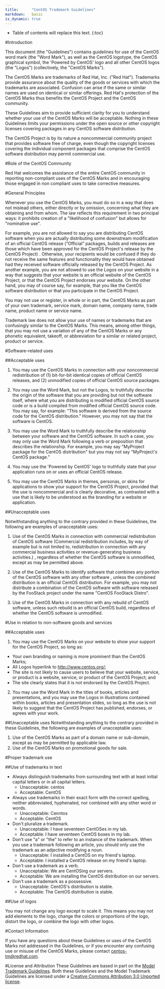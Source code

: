 ```yaml
---
title:      "CentOS Trademark Guidelines"
markdown:   basic
is_dynamic: true
---
```

* Table of contents will replace this text.
{:toc}

#Introduction

This document (the "Guidelines") contains guidelines for use of the CentOS word mark (the "Word Mark"), as well as the CentOS logotype, the CentOS graphical symbol, the &#39;Powered by CentOS&#39; logo and all other CentOS logos (the "Logos") (collectively, the "CentOS Marks").

The CentOS Marks are trademarks of Red Hat, Inc. ("Red Hat"). Trademarks provide assurance about the quality of the goods or services with which the trademarks are associated. Confusion can arise if the same or similar names are used on identical or similar offerings.  Red Hat&#39;s protection of the CentOS Marks thus benefits the CentOS Project and the CentOS community.

These Guidelines aim to provide sufficient clarity for you to understand whether your use of the CentOS Marks will be acceptable.
Nothing in these Guidelines limits your permissions under the open source or other copyright licenses covering packages in any CentOS software distribution.

The CentOS Project is by its nature a noncommercial community project that provides software free of charge, even though the copyright licenses covering the individual component packages that comprise the CentOS software distribution may permit commercial use.

#Role of the CentOS Community

Red Hat welcomes the assistance of the entire CentOS community in reporting non-compliant uses of the CentOS Marks and in encouraging those engaged in non compliant uses to take corrective measures.

#General Principles

Whenever you use the CentOS Marks, you must do so in a way that does not mislead others, either directly or by omission, concerning what they are obtaining and from whom. The law reflects this requirement in two principal ways: it prohibits creation of a "likelihood of confusion" but allows for "nominative use". 

For example, you are not allowed to say you are distributing CentOS software when you are actually distributing some downstream modification of an official CentOS release (“Official” packages, builds and releases are those which have been approved for the CentOS Project&#39;s release by the CentOS Project) . Otherwise, your recipients would be confused if they do not receive the same features and functionality they would have obtained had they received software officially released by the CentOS Project. As another example, you are not allowed to use the Logos on your website in a way that suggests that your website is an official website of the CentOS Project, or that the CentOS Project endorses your website. On the other hand, you may of course say, for example, that you like the CentOS software distribution or that you participate in the CentOS Project.

You may not use or register, in whole or in part, the CentOS Marks as part of your own trademark, service mark, domain name, company name, trade name, product name or service name.

Trademark law does not allow your use of names or trademarks that are confusingly similar to the CentOS Marks. This means, among other things, that you may not use a variation of any of the CentOS Marks or any phonetic equivalent, takeoff, or abbreviation for a similar or related project, product or service.

#Software-related uses

##Acceptable uses

1. You may use the CentOS Marks in connection with your noncommercial redistribution of (1) bit-for-bit identical copies of official CentOS releases, and (2) unmodified copies of official CentOS source packages.

2. You may use the Word Mark, but not the Logos, to truthfully describe the origin of the software that you are providing but not the software itself, where what you are distributing is modified official CentOS source code or is a build compiled from modified official CentOS source code. You may say, for example: "This software is derived from the source code for the CentOS distribution."  However, you may not say that the software is CentOS.

3. You may use the Word Mark to truthfully describe the relationship between your software and the CentOS software. In such a case, you may only use the Word Mark following a verb or preposition that describes the relationship. For example, you may say "MyProject package for the CentOS distribution" but you may not say "MyProject's CentOS package."

4. You may use the 'Powered by CentOS' logo to truthfully state that your application runs on or uses an official CentOS release.

5. You may use the CentOS Marks in themes, personas, or skins for applications to show your support for the CentOS Project, provided that the use is noncommercial and is clearly decorative, as contrasted with a use that is likely to be understood as the branding for a website or application. 

##Unacceptable uses

Notwithstanding anything to the contrary provided in these Guidelines, the following are examples of unacceptable uses:

1. Use of the CentOS Marks in connection with commercial redistribution of CentOS software (Commercial redistribution includes, by way of example but is not limited to, redistribution in connection with any commercial business activities or revenue-generating business activities.) , regardless of whether the CentOS software is unmodified, except as may be permitted above.

2. Use of the CentOS Marks to identify software that combines any portion of the CentOS software with any other software , unless the combined distribution is an official CentOS distribution. For example, you may not distribute a combination of the CentOS software with software released by the FooStack project under the name "CentOS FooStack Distro".

3. Use of the CentOS Marks in connection with any rebuild of CentOS software, unless such rebuild is an official CentOS build, regardless of whether the CentOS software is unmodified.

#Use in relation to non-software goods and services

##Acceptable uses

1. You may use the CentOS Marks on your website to show your support for the CentOS Project, so long as:
* Your own branding or naming is more prominent than the CentOS Marks;
* All Logos hyperlink to http://www.centos.org/;
* The site is not likely to cause users to believe that your website, service, or product is a website, service, or product of the CentOS Project; and
* The site clearly states that it is not endorsed by the CentOS Project.

2. You may use the Word Mark in the titles of books, articles and presentations, and you may use the Logos in illustrations contained within books, articles and presentation slides, so long as the use is not likely to suggest that the CentOS Project has published, endorses, or agrees with your work.


##Unacceptable uses
Notwithstanding anything to the contrary provided in these Guidelines, the following are examples of unacceptable uses:

1. Use of the CentOS Marks as part of a domain name or sub-domain, except as may be permitted by applicable law.
2. Use of the CentOS Marks on promotional goods for sale.

#Proper trademark use

##Use of trademarks in text

* Always distinguish trademarks from surrounding text with at least initial capital letters or in all capital letters.
  * Unacceptable: centos
  * Acceptable: CentOS
* Always use trademarks in their exact form with the correct spelling, neither abbreviated, hyphenated, nor combined with any other word or words.
  * Unacceptable: Cenntos
  * Acceptable: CentOS
* Don&#39;t pluralize a trademark.
  * Unacceptable: I have seventeen CentOSes in my lab.
  * Acceptable: I have seventeen CentOS boxes in my lab.
* Don&#39;t use "a" or "the" to refer to an instance of the trademark. When you use a trademark following an article, you should only use the trademark as an adjective modifying a noun.
  * Unacceptable: I installed a CentOS on my friend&#39;s laptop.
  * Acceptable: I installed a CentOS release on my friend&#39;s laptop.
* Don&#39;t use a trademark as a verb.
  * Unacceptable: We are CentOSing our servers.
  * Acceptable: We are installing the CentOS distribution on our servers. 
* Don&#39;t use a trademark as a possessive. 
  * Unacceptable: CentOS&#39;s distribution is stable.
  * Acceptable: The CentOS distribution is stable.

##Use of logos

You may not change any logo except to scale it. This means you may not add elements to the logo, change the colors or proportions of the logo, distort the logo, or combine the logo with other logos.

#Contact Information

If you have any questions about these Guidelines or uses of the CentOS Marks not addressed in the Guidelines, or if you encounter any confusing use or misuse of the CentOS Marks, please contact centos-tm@redhat.com.

#License and Attribution
These Guidelines are based in part on the [Model Trademark Guidelines](http://modeltrademarkguidelines.org/index.php?title=Home:_Model_Trademark_Guidelines). Both these Guidelines and the Model Trademark Guidelines are licensed  under a [Creative Commons Attribution 3.0 Unported license](https://creativecommons.org/licenses/by/3.0/deed.en_US).
